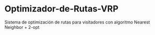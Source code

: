 # Optimizador-de-Rutas-VRP
Sistema de optimización de rutas para visitadores con algoritmo Nearest Neighbor + 2-opt
